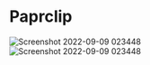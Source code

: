 # Paprclip

![Screenshot 2022-09-09 023448](https://user-images.githubusercontent.com/82721312/189225679-5131e6d7-6c7c-430f-a372-6cd1fcafb868.png)
<br>
![Screenshot 2022-09-09 023448](https://user-images.githubusercontent.com/82721312/189225797-93a95c2e-4787-46f3-8d20-a76d7f887fde.png)
